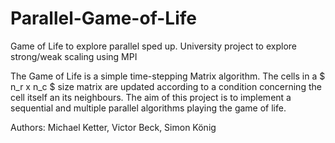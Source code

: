 # Parallel-Game-of-Life
Game of Life to explore parallel sped up. University project to explore strong/weak scaling using MPI

The Game of Life is a simple time-stepping Matrix algorithm. The cells in a $ n_r x n_c $ size matrix are updated according to a condition concerning the cell itself an its neighbours.
The aim of this project is to implement a sequential and multiple parallel algorithms playing the game of life. 





Authors: Michael Ketter, Victor Beck, Simon König
